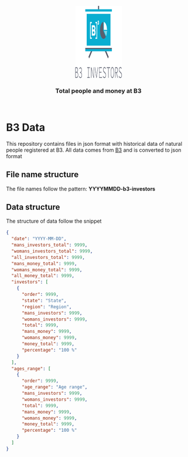 <p align="center">
  <img src="./b3-investors-logo.png" height="196.5" width="127" alt="Relectron" />
</p>

<h3 align="center">
  Total people and money at B3
</h3>

<br>

# B3 Data
This repository contains files in json format with historical data of natural people registered at B3.
All data comes from [B3](http://www.b3.com.br/) and is converted to json format
## File name structure
The file names follow the pattern: **YYYYMMDD-b3-investors**
## Data structure
The structure of data follow the snippet
``` json
{
  "date": "YYYY-MM-DD",
  "mans_investors_total": 9999,
  "womans_investors_total": 9999,
  "all_investors_total": 9999,
  "mans_money_total": 9999,
  "womans_money_total": 9999,
  "all_money_total": 9999,
  "investors": [
    {
      "order": 9999,
      "state": "State",
      "region": "Region",
      "mans_investors": 9999,
      "womans_investors": 9999,
      "total": 9999,
      "mans_money": 9999,
      "womans_money": 9999,
      "money_total": 9999,
      "percentage": "100 %"
    }
  ],
  "ages_range": [
    {
      "order": 9999,
      "age_range": "Age range",
      "mans_investors": 9999,
      "womans_investors": 9999,
      "total": 9999,
      "mans_money": 9999,
      "womans_money": 9999,
      "money_total": 9999,
      "percentage": "100 %"
    }
  ]
}
```
